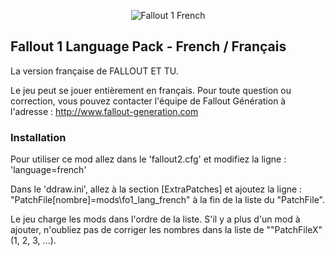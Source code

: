 <p align="center"><img src="fo1_french.png" alt="Fallout 1 French"/></p>

Fallout 1 Language Pack - French / Français
-------------------------------------------

La version française de FALLOUT ET TU.

Le jeu peut se jouer entièrement en français. Pour toute question ou correction, vous pouvez contacter l'équipe de Fallout Génération à l'adresse : http://www.fallout-generation.com

### Installation
Pour utiliser ce mod allez dans le 'fallout2.cfg' et modifiez la ligne : 'language=french'

Dans le 'ddraw.ini', allez à la section [ExtraPatches] et ajoutez la ligne :
"PatchFile[nombre]=mods\fo1_lang_french" à la fin de la liste du "PatchFile".

Le jeu charge les mods dans l'ordre de la liste.
S'il y a plus d'un mod à ajouter, n'oubliez pas de corriger les nombres dans la liste de ""PatchFileX" (1, 2, 3, ...).
